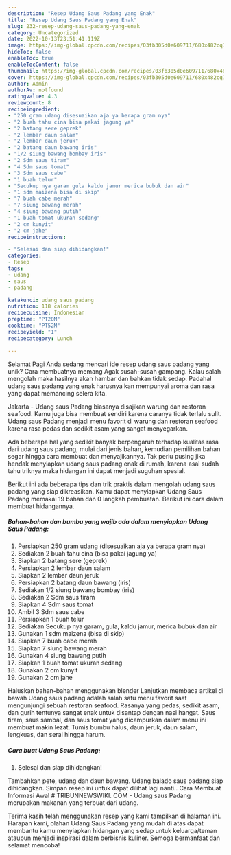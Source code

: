 ```yaml
---
description: "Resep Udang Saus Padang yang Enak"
title: "Resep Udang Saus Padang yang Enak"
slug: 232-resep-udang-saus-padang-yang-enak
category: Uncategorized
date: 2022-10-13T23:51:41.119Z
image: https://img-global.cpcdn.com/recipes/03fb305d0e609711/680x482cq70/udang-saus-padang-foto-resep-utama.jpg
hideToc: false
enableToc: true
enableTocContent: false
thumbnail: https://img-global.cpcdn.com/recipes/03fb305d0e609711/680x482cq70/udang-saus-padang-foto-resep-utama.jpg
cover: https://img-global.cpcdn.com/recipes/03fb305d0e609711/680x482cq70/udang-saus-padang-foto-resep-utama.jpg
author: Admin
authorAv: notfound
ratingvalue: 4.3
reviewcount: 8
recipeingredient:
- "250 gram udang disesuaikan aja ya berapa gram nya"
- "2 buah tahu cina bisa pakai jagung ya"
- "2 batang sere geprek"
- "2 lembar daun salam"
- "2 lembar daun jeruk"
- "2 batang daun bawang iris"
- "1/2 siung bawang bombay iris"
- "2 Sdm saus tiram"
- "4 Sdm saus tomat"
- "3 Sdm saus cabe"
- "1 buah telur"
- "Secukup nya garam gula kaldu jamur merica bubuk dan air"
- "1 sdm maizena bisa di skip"
- "7 buah cabe merah"
- "7 siung bawang merah"
- "4 siung bawang putih"
- "1 buah tomat ukuran sedang"
- "2 cm kunyit"
- "2 cm jahe"
recipeinstructions:

- "Selesai dan siap dihidangkan!"
categories:
- Resep
tags:
- udang
- saus
- padang

katakunci: udang saus padang 
nutrition: 118 calories
recipecuisine: Indonesian
preptime: "PT20M"
cooktime: "PT52M"
recipeyield: "1"
recipecategory: Lunch

---
```



Selamat Pagi Anda sedang mencari ide resep udang saus padang yang unik? Cara membuatnya memang Agak susah-susah gampang. Kalau salah mengolah maka hasilnya akan hambar dan bahkan tidak sedap. Padahal udang saus padang yang enak harusnya kan mempunyai aroma dan rasa yang dapat memancing selera kita.


Jakarta - Udang saus Padang biasanya disajikan warung dan restoran seafood. Kamu juga bisa membuat sendiri karena caranya tidak terlalu sulit. Udang saus Padang menjadi menu favorit di warung dan restoran seafood karena rasa pedas dan sedikit asam yang sangat menyegarkan.

Ada beberapa hal yang sedikit banyak berpengaruh terhadap kualitas rasa dari udang saus padang, mulai dari jenis bahan, kemudian pemilihan bahan segar hingga cara membuat dan menyajikannya. Tak perlu pusing jika hendak menyiapkan udang saus padang enak di rumah, karena asal sudah tahu triknya maka hidangan ini dapat menjadi suguhan spesial.


Berikut ini ada beberapa tips dan trik praktis dalam mengolah udang saus padang yang siap dikreasikan. Kamu dapat menyiapkan Udang Saus Padang memakai 19 bahan dan 0 langkah pembuatan. Berikut ini cara dalam membuat hidangannya.

<!--inarticleads1-->

##### Bahan-bahan dan bumbu yang wajib ada dalam menyiapkan Udang Saus Padang:

1. Persiapkan 250 gram udang (disesuaikan aja ya berapa gram nya)
1. Sediakan 2 buah tahu cina (bisa pakai jagung ya)
1. Siapkan 2 batang sere (geprek)
1. Persiapkan 2 lembar daun salam
1. Siapkan 2 lembar daun jeruk
1. Persiapkan 2 batang daun bawang (iris)
1. Sediakan 1/2 siung bawang bombay (iris)
1. Sediakan 2 Sdm saus tiram
1. Siapkan 4 Sdm saus tomat
1. Ambil 3 Sdm saus cabe
1. Persiapkan 1 buah telur
1. Sediakan Secukup nya garam, gula, kaldu jamur, merica bubuk dan air
1. Gunakan 1 sdm maizena (bisa di skip)
1. Siapkan 7 buah cabe merah
1. Siapkan 7 siung bawang merah
1. Gunakan 4 siung bawang putih
1. Siapkan 1 buah tomat ukuran sedang
1. Gunakan 2 cm kunyit
1. Gunakan 2 cm jahe


Haluskan bahan-bahan menggunakan blender Lanjutkan membaca artikel di bawah Udang saus padang adalah salah satu menu favorit saat mengunjungi sebuah restoran seafood. Rasanya yang pedas, sedikit asam, dan gurih tentunya sangat enak untuk disantap dengan nasi hangat. Saus tiram, saus sambal, dan saus tomat yang dicampurkan dalam menu ini membuat makin lezat. Tumis bumbu halus, daun jeruk, daun salam, lengkuas, dan serai hingga harum. 

<!--inarticleads2-->

##### Cara buat Udang Saus Padang:


1. Selesai dan siap dihidangkan!

Tambahkan pete, udang dan daun bawang. Udang balado saus padang siap dihidangkan. Simpan resep ini untuk dapat dilihat lagi nanti.. Cara Membuat Informasi Awal # TRIBUNNEWSWIKI. COM - Udang saus Padang merupakan makanan yang terbuat dari udang. 

Terima kasih telah menggunakan resep yang kami tampilkan di halaman ini. Harapan kami, olahan Udang Saus Padang yang mudah di atas dapat membantu kamu menyiapkan hidangan yang sedap untuk keluarga/teman ataupun menjadi inspirasi dalam berbisnis kuliner. Semoga bermanfaat dan selamat mencoba!
